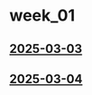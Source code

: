 # week_01 <!-- markmap: foldAll -->
## [2025-03-03](2025-03-03/2025-03-03.html)
## [2025-03-04](2025-03-04/2025-03-04.html)
